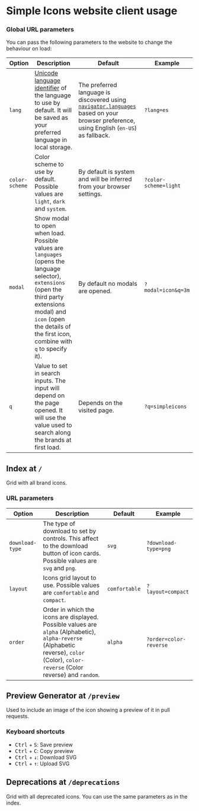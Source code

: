 # Simple Icons website client usage

### Global URL parameters

You can pass the following parameters to the website to change the behaviour on load:

| Option         | Description                                                                                                                                                                                                                        | Default                                                                                                                                                                                                         | Example               |
| -------------- | ---------------------------------------------------------------------------------------------------------------------------------------------------------------------------------------------------------------------------------- | --------------------------------------------------------------------------------------------------------------------------------------------------------------------------------------------------------------- | --------------------- |
| `lang`         | [Unicode language identifier] of the language to use by default. It will be saved as your preferred language in local storage.                                                                                                     | The preferred language is discovered using [`navigator.languages`](https://developer.mozilla.org/en-US/docs/Web/API/Navigator/languages) based on your browser preference, using English (`en-US`) as fallback. | `?lang=es`            |
| `color-scheme` | Color scheme to use by default. Possible values are `light`, `dark` and `system`.                                                                                                                                                  | By default is system and will be inferred from your browser settings.                                                                                                                                           | `?color-scheme=light` |
| `modal`        | Show modal to open when load. Possible values are `languages` (opens the language selector), `extensions` (open the third party extensions modal) and `icon` (open the details of the first icon, combine with `q` to specify it). | By default no modals are opened.                                                                                                                                                                                | `?modal=icon&q=3m`    |
| `q`            | Value to set in search inputs. The input will depend on the page opened. It will use the value used to search along the brands at first load.                                                                                      | Depends on the visited page.                                                                                                                                                                                    | `?q=simpleicons`      |

## Index at `/`

Grid with all brand icons.

### URL parameters

| Option          | Description                                                                                                                                                                            | Default       | Example                |
| --------------- | -------------------------------------------------------------------------------------------------------------------------------------------------------------------------------------- | ------------- | ---------------------- |
| `download-type` | The type of download to set by controls. This affect to the download button of icon cards. Possible values are `svg` and `png`.                                                        | `svg`         | `?download-type=png`   |
| `layout`        | Icons grid layout to use. Possible values are `comfortable` and `compact`.                                                                                                             | `comfortable` | `?layout=compact`      |
| `order`         | Order in which the icons are displayed. Possible values are `alpha` (Alphabetic), `alpha-reverse` (Alphabetic reverse), `color` (Color), `color-reverse` (Color reverse) and `random`. | `alpha`       | `?order=color-reverse` |

[Unicode language identifier]: https://unicode.org/reports/tr35/tr35.html#Unicode_language_identifier

## Preview Generator at `/preview`

Used to include an image of the icon showing a preview of it in pull requests.

### Keyboard shortcuts

- <kbd>Ctrl</kbd> + <kbd>S</kbd>: Save preview
- <kbd>Ctrl</kbd> + <kbd>C</kbd>: Copy preview
- <kbd>Ctrl</kbd> + <kbd>↓</kbd>: Download SVG
- <kbd>Ctrl</kbd> + <kbd>↑</kbd>: Upload SVG

## Deprecations at `/deprecations`

Grid with all deprecated icons. You can use the same parameters as in the index.
